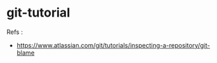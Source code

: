 # git-tutorial

Refs : 
* https://www.atlassian.com/git/tutorials/inspecting-a-repository/git-blame
